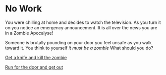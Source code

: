 # No Work

You were chilling at home and decides to watch the television. As you turn it on you notice an emergency announcement. It is all over the news you are in a Zombie Apocalyse!

Someone is brutally pounding on your door you feel unsafe as you walk toward it. You think to yourself _it must be a zombie_
What should you do?

[Get a knife and kill the zombie](kill-zombie.md)

[Run for the door and get out](get-scratch.md)